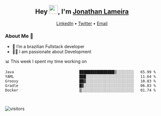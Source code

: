 <h2 align="center">Hey <img src="https://github.com/TheDudeThatCode/TheDudeThatCode/blob/master/Assets/Hi.gif" width="29">, I'm <a href="https://www.linkedin.com/in/jonathanlameira/">Jonathan Lameira</a></h2>
<p align="center">
  <a href="https://www.linkedin.com/in/jonathanlameira/">LinkedIn</a> •
  <a href="https://twitter.com/jlameira">Twitter</a> •
  <a href="mailto:jlameira@gmail.com">Email</a>
</p>

### About Me 🚀
- 🌱  I’m a brazilian Fullstack developer</br>
- 👨‍💻  I am passionate about Development</br>

<!-- ![Jonathan Lameira github stats](https://github-readme-stats.vercel.app/api?username=jlameirameli&show_icons=true&hide_border=true)&nbsp;&nbsp; -->

📊 This week I spent my time working on
<!--START_SECTION:waka-->

```txt
Java                              ████████████████▒░░░░░░░░   65.99 %
YAML                              ███░░░░░░░░░░░░░░░░░░░░░░   11.64 %
Groovy                            ██▓░░░░░░░░░░░░░░░░░░░░░░   10.83 %
Gradle                            █▓░░░░░░░░░░░░░░░░░░░░░░░   06.83 %
Docker                            ▒░░░░░░░░░░░░░░░░░░░░░░░░   01.74 %
```

<!--END_SECTION:waka-->

<br />

![visitors](https://visitor-badge.laobi.icu/badge?page_id=jlameira.jlameira)
